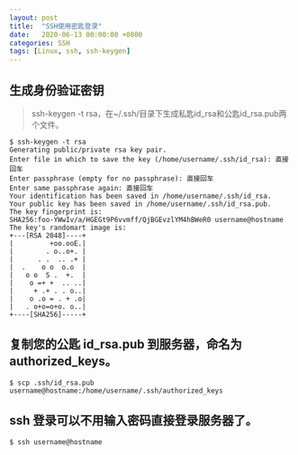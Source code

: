 ```yaml
---
layout: post
title:  "SSH使用密匙登录"
date:   2020-06-13 00:00:00 +0800
categories: SSH
tags: [Linux, ssh, ssh-keygen]
---
```


## 生成身份验证密钥
> ssh-keygen -t rsa，在~/.ssh/目录下生成私匙id_rsa和公匙id_rsa.pub两个文件。
```shell
$ ssh-keygen -t rsa
Generating public/private rsa key pair.
Enter file in which to save the key (/home/username/.ssh/id_rsa): 直接回车
Enter passphrase (empty for no passphrase): 直接回车
Enter same passphrase again: 直接回车
Your identification has been saved in /home/username/.ssh/id_rsa.
Your public key has been saved in /home/username/.ssh/id_rsa.pub.
The key fingerprint is:
SHA256:foo-YWwIv/a/HGEGt9P6vvmff/QjBGEvzlYM4hBWeR0 username@hostname
The key's randomart image is:
+---[RSA 2048]----+
|         +oo.ooE.|
|        . o..o+. |
|      . .  .. .+ |
|  .    o o  o.o  |
|   o o  S .  +.  |
|    o =+ +  .. ..|
|     + .+ . . o..|
|    o .o = . + .o|
|   . o+o=o+o. o..|
+----[SHA256]-----+
```

## 复制您的公匙 id_rsa.pub 到服务器，命名为 authorized_keys。
```shell
$ scp .ssh/id_rsa.pub username@hostname:/home/username/.ssh/authorized_keys
```

## ssh 登录可以不用输入密码直接登录服务器了。
```shell
$ ssh username@hostname
```
